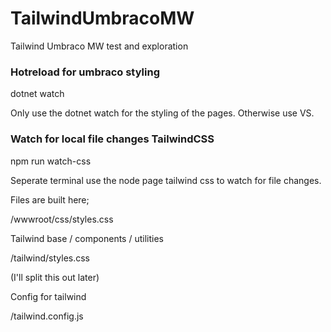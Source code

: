 # TailwindUmbracoMW
Tailwind Umbraco MW test and exploration

### Hotreload for umbraco styling
dotnet watch

Only use the dotnet watch for the styling of the pages.  Otherwise use VS.

### Watch for local file changes TailwindCSS
npm run watch-css

Seperate terminal use the node page tailwind css to watch for file changes.

Files are built here; 

/wwwroot/css/styles.css

Tailwind base / components / utilities

/tailwind/styles.css

(I'll split this out later)

Config for tailwind

/tailwind.config.js
